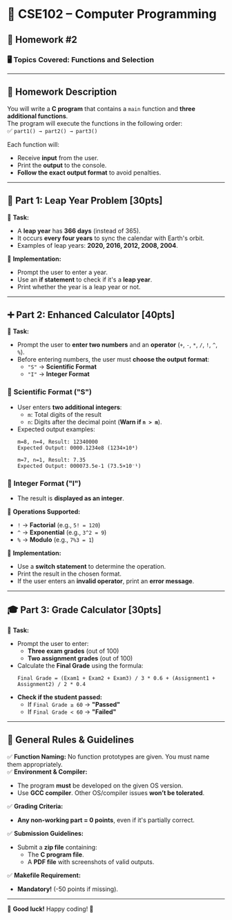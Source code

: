 # 📌 CSE102 – Computer Programming  
## 📝 Homework #2

### 🖥️ **Topics Covered:** Functions and Selection

---

## 📌 **Homework Description**  

You will write a **C program** that contains a `main` function and **three additional functions**.  
The program will execute the functions in the following order:  
✅ `part1() → part2() → part3()`

Each function will:
- Receive **input** from the user.
- Print the **output** to the console.
- **Follow the exact output format** to avoid penalties.

---

## 🚀 **Part 1: Leap Year Problem [30pts]**
🔹 **Task:**  
- A **leap year** has **366 days** (instead of 365).
- It occurs **every four years** to sync the calendar with Earth's orbit.
- Examples of leap years: **2020, 2016, 2012, 2008, 2004**.

🔹 **Implementation:**
- Prompt the user to enter a year.
- Use an **if statement** to check if it's a **leap year**.
- Print whether the year is a leap year or not.

---

## ➕ **Part 2: Enhanced Calculator [40pts]**
🔹 **Task:**  
- Prompt the user to **enter two numbers** and an **operator** (`+`, `-`, `*`, `/`, `!`, `^`, `%`).
- Before entering numbers, the user must **choose the output format**:
  - `"S"` → **Scientific Format**
  - `"I"` → **Integer Format**

### 📌 **Scientific Format ("S")**
- User enters **two additional integers**:  
  - `m`: Total digits of the result  
  - `n`: Digits after the decimal point (**Warn if `n > m`**).
- Expected output examples:
  ```
  m=8, n=4, Result: 12340000
  Expected Output: 0000.1234e8 (1234×10⁴)
  ```
  ```
  m=7, n=1, Result: 7.35
  Expected Output: 000073.5e-1 (73.5×10⁻¹)
  ```

### 📌 **Integer Format ("I")**
- The result is **displayed as an integer**.

🔹 **Operations Supported:**
- `!` → **Factorial** (e.g., `5! = 120`)
- `^` → **Exponential** (e.g., `3^2 = 9`)
- `%` → **Modulo** (e.g., `7%3 = 1`)

🔹 **Implementation:**
- Use a **switch statement** to determine the operation.
- Print the result in the chosen format.
- If the user enters an **invalid operator**, print an **error message**.

---

## 🎓 **Part 3: Grade Calculator [30pts]**
🔹 **Task:**  
- Prompt the user to enter:
  - **Three exam grades** (out of 100)
  - **Two assignment grades** (out of 100)
- Calculate the **Final Grade** using the formula:
  ```
  Final Grade = (Exam1 + Exam2 + Exam3) / 3 * 0.6 + (Assignment1 + Assignment2) / 2 * 0.4
  ```
- **Check if the student passed:**
  - If `Final Grade ≥ 60` → **"Passed"**
  - If `Final Grade < 60` → **"Failed"**

---

## 📌 **General Rules & Guidelines**
✅ **Function Naming:** No function prototypes are given. You must name them appropriately.  
✅ **Environment & Compiler:**  
- The program **must** be developed on the given OS version.  
- Use **GCC compiler**. Other OS/compiler issues **won’t be tolerated**.  

✅ **Grading Criteria:**  
- **Any non-working part = 0 points**, even if it's partially correct.  

✅ **Submission Guidelines:**  
- Submit a **zip file** containing:
  - The **C program file**.
  - A **PDF file** with screenshots of valid outputs.

✅ **Makefile Requirement:**  
- **Mandatory!** (-50 points if missing).

---

🚀 **Good luck!** Happy coding! 🎯  

